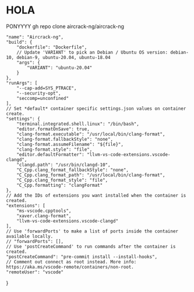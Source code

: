 # HOLA
 PONYYYY
gh repo clone aircrack-ng/aircrack-ng

	"name": "Aircrack-ng",
	"build": {
		"dockerfile": "Dockerfile",
		// Update 'VARIANT' to pick an Debian / Ubuntu OS version: debian-10, debian-9, ubuntu-20.04, ubuntu-18.04
		"args": {
			"VARIANT": "ubuntu-20.04"
		}
	},
	"runArgs": [
		"--cap-add=SYS_PTRACE",
		"--security-opt",
		"seccomp=unconfined"
	],
	// Set *default* container specific settings.json values on container create.
	"settings": {
		"terminal.integrated.shell.linux": "/bin/bash",
		"editor.formatOnSave": true,
		"clang-format.executable": "/usr/local/bin/clang-format",
		"clang-format.fallbackStyle": "none",
		"clang-format.assumeFilename": "${file}",
		"clang-format.style": "file",
		"editor.defaultFormatter": "llvm-vs-code-extensions.vscode-clangd",
		"clangd.path": "/usr/bin/clangd-10",
		"C_Cpp.clang_format_fallbackStyle": "none",
		"C_Cpp.clang_format_path": "/usr/local/bin/clang-format",
		"C_Cpp.clang_format_style": "file",
		"C_Cpp.formatting": "clangFormat"
	},
	// Add the IDs of extensions you want installed when the container is created.
	"extensions": [
		"ms-vscode.cpptools",
		"xaver.clang-format",
		"llvm-vs-code-extensions.vscode-clangd"
	],
	// Use 'forwardPorts' to make a list of ports inside the container available locally.
	// "forwardPorts": [],
	// Use 'postCreateCommand' to run commands after the container is created.
	"postCreateCommand": "pre-commit install --install-hooks",
	// Comment out connect as root instead. More info: https://aka.ms/vscode-remote/containers/non-root.
	"remoteUser": "vscode"
}